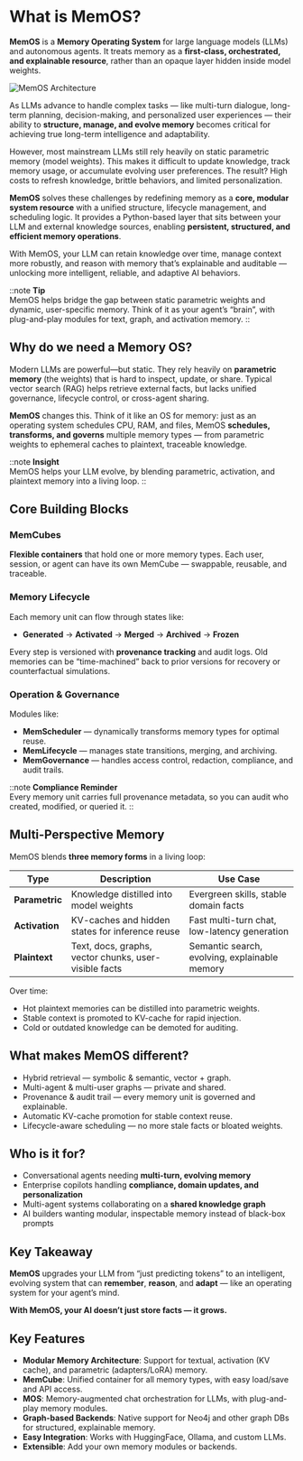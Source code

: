 # What is MemOS?

**MemOS** is a **Memory Operating System** for large language models (LLMs) and autonomous agents.
It treats memory as a **first-class, orchestrated, and explainable resource**, rather than an opaque layer hidden inside model weights.


![MemOS Architecture](https://statics.memtensor.com.cn/memos/memos-architecture.png)


As LLMs advance to handle complex tasks — like multi-turn dialogue, long-term planning, decision-making, and personalized user experiences — their ability to **structure, manage, and evolve memory** becomes critical for achieving true long-term intelligence and adaptability.

However, most mainstream LLMs still rely heavily on static parametric memory (model weights). This makes it difficult to update knowledge, track memory usage, or accumulate evolving user preferences. The result? High costs to refresh knowledge, brittle behaviors, and limited personalization.

**MemOS** solves these challenges by redefining memory as a **core, modular system resource** with a unified structure, lifecycle management, and scheduling logic. It provides a Python-based layer that sits between your LLM and external knowledge sources, enabling **persistent, structured, and efficient memory operations**.

With MemOS, your LLM can retain knowledge over time, manage context more robustly, and reason with memory that’s explainable and auditable — unlocking more intelligent, reliable, and adaptive AI behaviors.


::note
**Tip**<br>  MemOS helps bridge the gap between static parametric weights and dynamic, user-specific memory.
  Think of it as your agent’s “brain”, with plug-and-play modules for text, graph, and activation memory.
::

## Why do we need a Memory OS?

Modern LLMs are powerful—but static.
They rely heavily on **parametric memory** (the weights) that is hard to inspect, update, or share.
Typical vector search (RAG) helps retrieve external facts, but lacks unified governance, lifecycle control, or cross-agent sharing.

**MemOS** changes this.
Think of it like an OS for memory:
just as an operating system schedules CPU, RAM, and files, MemOS **schedules,
transforms, and governs** multiple memory types — from parametric weights to ephemeral caches to plaintext, traceable knowledge.

::note
**Insight**<br>  MemOS helps your LLM evolve, by blending parametric, activation, and plaintext memory into a living loop.
::


## Core Building Blocks
### MemCubes

**Flexible containers** that hold one or more memory types.
Each user, session, or agent can have its own MemCube — swappable, reusable, and traceable.

### Memory Lifecycle

Each memory unit can flow through states like:

- **Generated** → **Activated** → **Merged** → **Archived** → **Frozen**

Every step is versioned with **provenance tracking** and audit logs.
Old memories can be “time-machined” back to prior versions for recovery or counterfactual simulations.


### Operation & Governance

Modules like:

- **MemScheduler** — dynamically transforms memory types for optimal reuse.
- **MemLifecycle** — manages state transitions, merging, and archiving.
- **MemGovernance** — handles access control, redaction, compliance, and audit trails.


::note
**Compliance Reminder**<br>    Every memory unit carries full provenance metadata, so you can audit who created, modified, or queried it.
::


## Multi-Perspective Memory

MemOS blends **three memory forms** in a living loop:

| Type           | Description                                          | Use Case                                       |
|----------------| ---------------------------------------------------- | ---------------------------------------------- |
| **Parametric** | Knowledge distilled into model weights               | Evergreen skills, stable domain facts          |
| **Activation** | KV-caches and hidden states for inference reuse      | Fast multi-turn chat, low-latency generation   |
| **Plaintext**  | Text, docs, graphs, vector chunks, user-visible facts| Semantic search, evolving, explainable memory  |

Over time:

- Hot plaintext memories can be distilled into parametric weights.
- Stable context is promoted to KV-cache for rapid injection.
- Cold or outdated knowledge can be demoted for auditing.


## What makes MemOS different?

- Hybrid retrieval — symbolic & semantic, vector + graph.
- Multi-agent & multi-user graphs — private and shared.
- Provenance & audit trail — every memory unit is governed and explainable.
- Automatic KV-cache promotion for stable context reuse.
- Lifecycle-aware scheduling — no more stale facts or bloated weights.


## Who is it for?

- Conversational agents needing **multi-turn, evolving memory**
- Enterprise copilots handling **compliance, domain updates, and personalization**
- Multi-agent systems collaborating on a **shared knowledge graph**
- AI builders wanting modular, inspectable memory instead of black-box prompts

## Key Takeaway

**MemOS** upgrades your LLM from “just predicting tokens”
to an intelligent, evolving system that can **remember**, **reason**, and **adapt** —
like an operating system for your agent’s mind.

**With MemOS, your AI doesn’t just store facts — it grows.**

## Key Features

- **Modular Memory Architecture**: Support for textual, activation (KV cache), and parametric (adapters/LoRA) memory.
- **MemCube**: Unified container for all memory types, with easy load/save and API access.
- **MOS**: Memory-augmented chat orchestration for LLMs, with plug-and-play memory modules.
- **Graph-based Backends**: Native support for Neo4j and other graph DBs for structured, explainable memory.
- **Easy Integration**: Works with HuggingFace, Ollama, and custom LLMs.
- **Extensible**: Add your own memory modules or backends.
